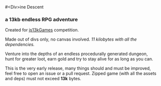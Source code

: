 #\<Div>ine Descent
### a 13kb endless RPG adventure  

Created for [js13kGames](http://js13kgames.com/) competition.  

Made out of divs only, no canvas involved. _11 kilobytes with all the dependencies._ 

Venture into the depths of an endless procedurally generated dungeon,
hunt for greater loot, earn gold and try to stay alive for as long as you can.

This is the very early release, many things should and must be improved, feel free to open an issue or a pull request.
Zipped game (with all the assets and deps) must not exceed **13k** bytes.

 